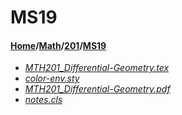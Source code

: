 # MS19
#### [Home](../../..)/[Math](../..)/[201](..)/[MS19]()
- [_MTH201_Differential-Geometry.tex_](MTH201_Differential-Geometry.tex)
- [_color-env.sty_](color-env.sty)
- [_MTH201_Differential-Geometry.pdf_](MTH201_Differential-Geometry.pdf)
- [_notes.cls_](notes.cls)
